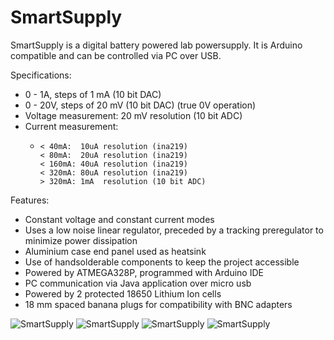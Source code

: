 # SmartSupply
SmartSupply is a digital battery powered lab powersupply. It is Arduino compatible and can be controlled via PC over USB.


Specifications:
 * 0 - 1A,  steps of 1 mA  (10 bit DAC)
 * 0 - 20V, steps of 20 mV (10 bit DAC) (true 0V operation)
 * Voltage measurement: 20 mV resolution (10 bit ADC)
 * Current measurement: 
      -     < 40mA:  10uA resolution (ina219)
 			< 80mA:  20uA resolution (ina219)
 			< 160mA: 40uA resolution (ina219)
			< 320mA: 80uA resolution (ina219)
			> 320mA: 1mA  resolution (10 bit ADC)

Features: 
 * Constant voltage and constant current modes
 * Uses a low noise linear regulator, preceded by a tracking preregulator to minimize power dissipation
 * Aluminium case end panel used as heatsink 
 * Use of handsolderable components to keep the project accessible 
 * Powered by ATMEGA328P, programmed with Arduino IDE
 * PC communication via Java application over micro usb
 * Powered by 2 protected 18650 Lithium Ion cells
 * 18 mm spaced banana plugs for compatibility with BNC adapters

![SmartSupply](https://github.com/ThomasVDD/SmartSupply/blob/master/Pictures/Front.jpg)
![SmartSupply](https://github.com/ThomasVDD/SmartSupply/blob/master/Pictures/Inside.jpg)
![SmartSupply](https://github.com/ThomasVDD/SmartSupply/blob/master/Pictures/Back.jpg)
![SmartSupply](https://github.com/ThomasVDD/SmartSupply/blob/master/Pictures/PC.jpg)


